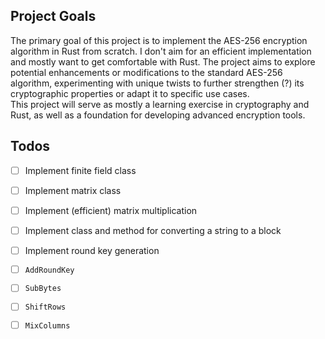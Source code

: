
## Project Goals
The primary goal of this project is to implement the AES-256 encryption algorithm in Rust from scratch.
I don't aim for an efficient implementation and mostly want to get comfortable with Rust.
The project aims to explore potential enhancements or modifications to the standard AES-256 algorithm,
experimenting with unique twists to further strengthen (?) its cryptographic properties or adapt it to specific use cases.\
This project will serve as mostly a learning exercise in cryptography and Rust, as well as a foundation for developing advanced encryption tools.

## Todos
- [ ] Implement finite field class
- [ ] Implement matrix class
- [ ] Implement (efficient) matrix multiplication
- [ ] Implement class and method for converting a string to a block
- [ ] Implement round key generation


- [ ] `AddRoundKey`
- [ ] `SubBytes`
- [ ] `ShiftRows`
- [ ] `MixColumns`